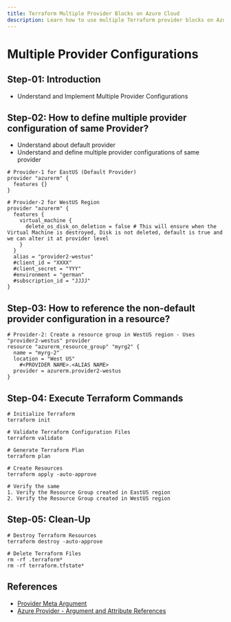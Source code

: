 ```yaml
---
title: Terraform Multiple Provider Blocks on Azure Cloud
description: Learn how to use multiple Terraform provider blocks on Azure Cloud
---
```


# Multiple Provider Configurations

## Step-01: Introduction
- Understand and Implement Multiple Provider Configurations

## Step-02: How to define multiple provider configuration of same Provider?
- Understand about default provider
- Understand and define multiple provider configurations of same provider
```t
# Provider-1 for EastUS (Default Provider)
provider "azurerm" {
  features {}
}

# Provider-2 for WestUS Region
provider "azurerm" {
  features {
    virtual_machine {
      delete_os_disk_on_deletion = false # This will ensure when the Virtual Machine is destroyed, Disk is not deleted, default is true and we can alter it at provider level
    }
  }
  alias = "provider2-westus"
  #client_id = "XXXX"
  #client_secret = "YYY"
  #environment = "german"
  #subscription_id = "JJJJ"
}
```

## Step-03: How to reference the non-default provider configuration in a resource?
```t
# Provider-2: Create a resource group in WestUS region - Uses "provider2-westus" provider
resource "azurerm_resource_group" "myrg2" {
  name = "myrg-2"
  location = "West US"
    #<PROVIDER NAME>.<ALIAS NAME>
  provider = azurerm.provider2-westus
}
```

## Step-04: Execute Terraform Commands
```t
# Initialize Terraform
terraform init

# Validate Terraform Configuration Files
terraform validate

# Generate Terraform Plan
terraform plan

# Create Resources
terraform apply -auto-approve

# Verify the same
1. Verify the Resource Group created in EastUS region
2. Verify the Resource Group created in WestUS region
```

## Step-05: Clean-Up 
```t
# Destroy Terraform Resources
terraform destroy -auto-approve

# Delete Terraform Files
rm -rf .terraform*
rm -rf terraform.tfstate*
```



## References
- [Provider Meta Argument](https://www.terraform.io/docs/configuration/meta-arguments/resource-provider.html)
- [Azure Provider - Argument and Attribute References](https://registry.terraform.io/providers/hashicorp/azurerm/latest/docs)
